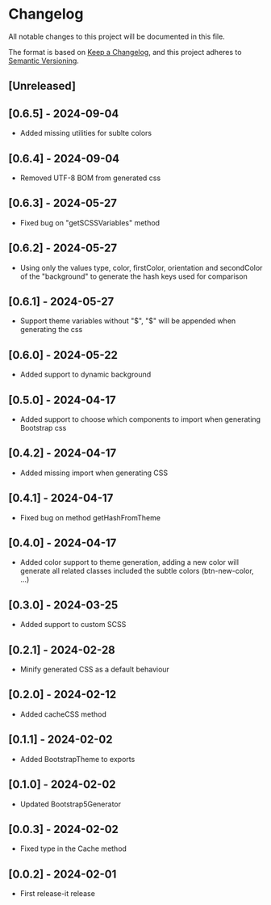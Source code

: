 # Changelog
All notable changes to this project will be documented in this file.

The format is based on [Keep a Changelog](https://keepachangelog.com/en/1.0.0/),
and this project adheres to [Semantic Versioning](https://semver.org/spec/v2.0.0.html).

## [Unreleased]

## [0.6.5] - 2024-09-04
- Added missing utilities for sublte colors

## [0.6.4] - 2024-09-04
- Removed UTF-8 BOM from generated css

## [0.6.3] - 2024-05-27
- Fixed bug on "getSCSSVariables" method

## [0.6.2] - 2024-05-27
- Using only the values type, color, firstColor, orientation and secondColor of the "background" to generate the hash keys used for comparison

## [0.6.1] - 2024-05-27
- Support theme variables without "$", "$" will be appended when generating the css

## [0.6.0] - 2024-05-22
- Added support to dynamic background

## [0.5.0] - 2024-04-17
- Added support to choose which components to import when generating Bootstrap css

## [0.4.2] - 2024-04-17
- Added missing import when generating CSS

## [0.4.1] - 2024-04-17
- Fixed bug on method getHashFromTheme

## [0.4.0] - 2024-04-17
- Added color support to theme generation, adding a new color will generate all related classes included the subtle colors (btn-new-color, ...)

## [0.3.0] - 2024-03-25
- Added support to custom SCSS

## [0.2.1] - 2024-02-28
- Minify generated CSS as a default behaviour

## [0.2.0] - 2024-02-12
- Added cacheCSS method

## [0.1.1] - 2024-02-02
- Added BootstrapTheme to exports

## [0.1.0] - 2024-02-02
- Updated Bootstrap5Generator

## [0.0.3] - 2024-02-02
- Fixed type in the Cache method

## [0.0.2] - 2024-02-01
- First release-it release
